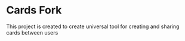 # Cards Fork

This project is created to create universal tool for creating and sharing cards between users